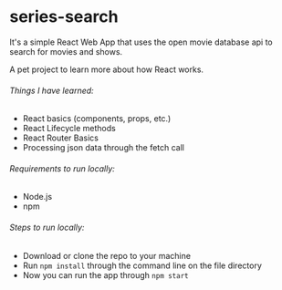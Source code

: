 # series-search

It's a simple React Web App that uses the open movie database api to search for movies and shows.

A pet project to learn more about how React works.

###### Things I have learned:
- React basics (components, props, etc.)
- React Lifecycle methods
- React Router Basics
- Processing json data through the fetch call


###### Requirements to run locally:
- Node.js
- npm

###### Steps to run locally:
- Download or clone the repo to your machine
- Run ``` npm install ``` through the command line on the file directory
- Now you can run the app through ``` npm start ```
